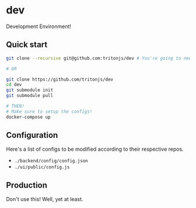 # dev

Development Environment!

## Quick start

```bash
git clone --recursive git@github.com:tritonjs/dev # You're going to need SSH setup anyways.

# OR

git clone https://github.com/tritonjs/dev
cd dev
git submodule init
git submodule pull

# THEN!
# Make sure to setup the configs!
docker-compose up
```

## Configuration

Here's a list of configs to be modified according to their respective repos.

* `./backend/config/config.json`
* `./ui/public/config.js`

## Production

Don't use this! Well, yet at least.
